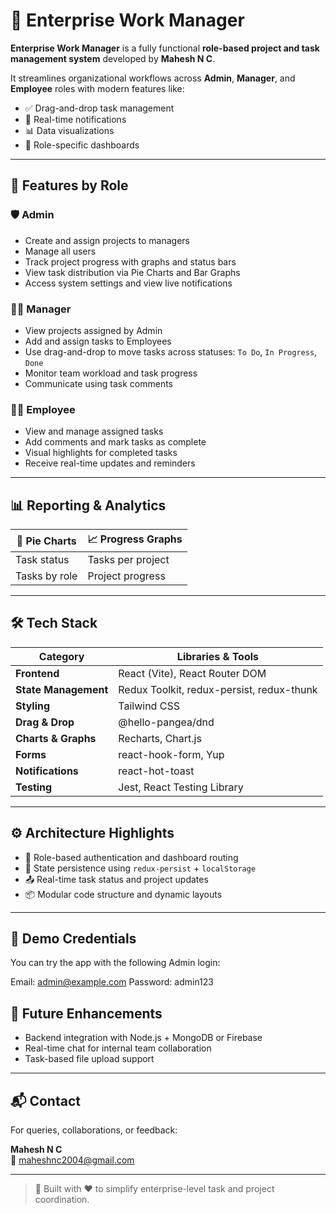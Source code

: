 # 🚀 Enterprise Work Manager

**Enterprise Work Manager** is a fully functional **role-based project and task management system** developed by **Mahesh N C**.

It streamlines organizational workflows across **Admin**, **Manager**, and **Employee** roles with modern features like:
- ✅ Drag-and-drop task management  
- 🔔 Real-time notifications  
- 📊 Data visualizations  
- 🧩 Role-specific dashboards  

---

## 🧩 Features by Role

### 🛡️ Admin
- Create and assign projects to managers
- Manage all users
- Track project progress with graphs and status bars
- View task distribution via Pie Charts and Bar Graphs
- Access system settings and view live notifications

### 👨‍💼 Manager
- View projects assigned by Admin
- Add and assign tasks to Employees
- Use drag-and-drop to move tasks across statuses: `To Do`, `In Progress`, `Done`
- Monitor team workload and task progress
- Communicate using task comments

### 👩‍💻 Employee
- View and manage assigned tasks
- Add comments and mark tasks as complete
- Visual highlights for completed tasks
- Receive real-time updates and reminders

---

## 📊 Reporting & Analytics

| 📌 Pie Charts | 📈 Progress Graphs |
|---------------|-------------------|
| Task status   | Tasks per project |
| Tasks by role | Project progress  |

---

## 🛠️ Tech Stack

| Category            | Libraries & Tools                                |
|---------------------|---------------------------------------------------|
| **Frontend**        | React (Vite), React Router DOM                   |
| **State Management**| Redux Toolkit, redux-persist, redux-thunk        |
| **Styling**         | Tailwind CSS                                     |
| **Drag & Drop**     | @hello-pangea/dnd                                |
| **Charts & Graphs** | Recharts, Chart.js                               |
| **Forms**           | react-hook-form, Yup                             |
| **Notifications**   | react-hot-toast                                  |
| **Testing**         | Jest, React Testing Library                      |

---

## ⚙️ Architecture Highlights

- 🧠 Role-based authentication and dashboard routing
- 🧲 State persistence using `redux-persist` + `localStorage`
- 📤 Real-time task status and project updates
- 📦 Modular code structure and dynamic layouts

---

## 🔐 Demo Credentials

You can try the app with the following Admin login:

Email: admin@example.com
Password: admin123
## 🔮 Future Enhancements

- Backend integration with Node.js + MongoDB or Firebase
- Real-time chat for internal team collaboration
- Task-based file upload support

---

## 📬 Contact

For queries, collaborations, or feedback:

**Mahesh N C**  
📧 maheshnc2004@gmail.com

---

> 📝 Built with ❤️ to simplify enterprise-level task and project coordination.
